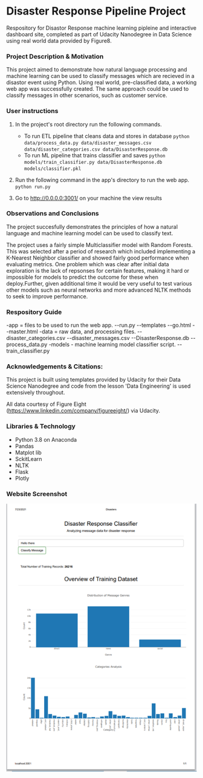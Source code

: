 # Disaster Response Pipeline Project
Respository for Disastor Response machine learning pipleine and interactive dashboard site, completed as part of Udacity Nanodegree in Data Science using real world data provided by Figure8. 

### Project Description & Motivation 
This project aimed to demonstrate how natural language processing and machine learning can be used to classify messages which are recieved in a disastor event using Python. Using real world, pre-classified data, a working web app was successfully created. The same approach could be used to classify messages in other scenarios, such as customer service. 

### User instructions 
1. In the project's root directory run the following commands.

    - To run ETL pipeline that cleans data and stores in database
        `python data/process_data.py data/disaster_messages.csv data/disaster_categories.csv data/DisasterResponse.db`
    - To run ML pipeline that trains classifier and saves
        `python models/train_classifier.py data/DisasterResponse.db models/classifier.pkl`

2. Run the following command in the app's directory to run the web app.
    `python run.py`

3. Go to http://0.0.0.0:3001/ on your machine the view results 

### Observations and Conclusions
The project succesfully demonstrates the principles of how a natural language and machine learning model can be used to classify text. 

The project uses a fairly simple Multiclassifier model with Random Forests. This was selected after a period of research which included implementing a K-Nearest Neighbor classifier and showed fairly good performance when evaluating metrics. One problem which was clear after initial data exploration is the lack of repsonses for certain features, making it hard or impossible for models to predict the outcome for these when deploy.Further, given additional time it would be very useful to test various other models such as neural networks and more advanced NLTK methods to seek to improve performance. 


### Respository Guide
-app = files to be used to run the web app.
    --run.py
    --templates
        --go.html
        --master.html
-data = raw data, and processing files.
    --disaster_categories.csv
    --disaster_messages.csv
    --DisasterResponse.db
    --process_data.py
-models - machine learning model classifier script. 
    --train_classifier.py

### Acknowledgements & Citations: 
This project is built using templates provided by Udacity for their Data Science Nanodegree and code from the lesson 'Data Engineering' is used extensively throughout. 

All data courtesy of Figure Eight (https://www.linkedin.com/company/figureeight/) via Udacity. 

### Libraries & Technology
- Python 3.8 on Anaconda
- Pandas
- Matplot lib
- SckitLearn
- NLTK
- Flask
- Plotly

### Website Screenshot
![webscreenshot](Webscreenshot.jpg?raw=true)
